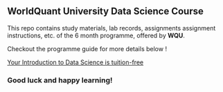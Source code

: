 ## WorldQuant University Data Science Course 

This repo contains study materials, lab records, assignments assignment instructions, etc. of the 6 month programme, offered by **WQU**. 

Checkout the programme guide for more details below ! <br>

[Your Introduction to Data Science is tuition-free](https://wqu.org/programs/data-science)

### Good luck and happy learning!

